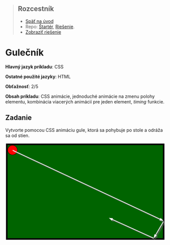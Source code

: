 <div class="hidden">

> ## Rozcestník
> - [Späť na úvod](../../README.md)
> - Repo: [Štartér](/../../tree/main/css/pool), [Riešenie](/../../tree/solution/css/pool).
> - [Zobraziť riešenie](riesenie.md)
</div>

# Gulečník
<div class="info"> 

**Hlavný jazyk príkladu**: CSS

**Ostatné použité jazyky**: HTML

**Obťažnosť**: 2/5

**Obsah príkladu**: CSS animácie, jednoduché animácie na zmenu polohy elementu, kombinácia viacerých animácií pre jeden element, *timing* funkcie.
</div>

## Zadanie

Vytvorte pomocou CSS animáciu gule, ktorá sa pohybuje po stole a odráža sa od stien.

![Zadanie príkladu Gulečník](images_pool/zadanie.png)
